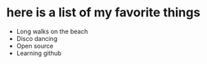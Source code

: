 # here is a list of my favorite things 
- Long walks on the beach 
- Disco dancing
- Open source
- Learning github
